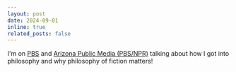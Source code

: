 ```yaml
---
layout: post
date: 2024-09-01
inline: true
related_posts: false
---
```


I'm on [PBS](https://www.pbs.org/video/philosophy-covid-e1keqx/) and [Arizona Public Media (PBS/NPR)](https://www.youtube.com/watch?v=8QQWqYe3_S8) talking about how I got into philosophy and why philosophy of fiction matters!
